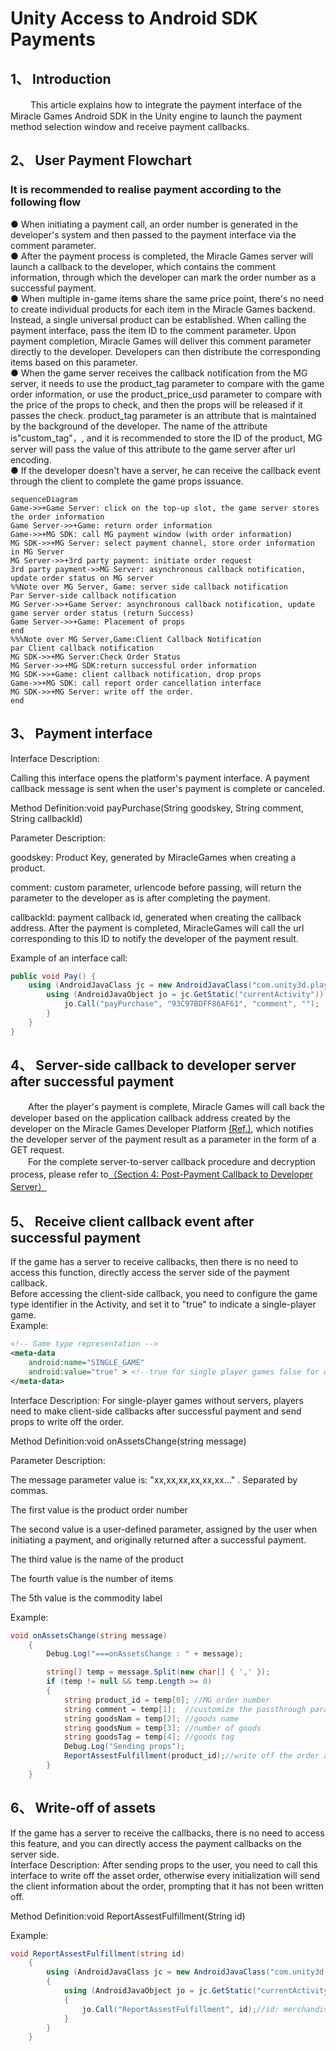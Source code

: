 # Unity Access to Android SDK Payments

## 1、 Introduction
　　 This article explains how to integrate the payment interface of the Miracle Games Android SDK in the Unity engine to launch the payment method selection window and receive payment callbacks.

## 2、 User Payment Flowchart
### It is recommended to realise payment according to the following flow
●  When initiating a payment call, an order number is generated in the developer's system and then passed to the payment interface via the comment parameter.<br>
●  After the payment process is completed, the Miracle Games server will launch a callback to the developer, which contains the comment information, through which the developer can mark the order number as a successful payment.<br>
●  When multiple in-game items share the same price point, there's no need to create individual products for each item in the Miracle Games backend. Instead, a single universal product can be established. When calling the payment interface, pass the item ID to the comment parameter. Upon payment completion, Miracle Games will deliver this comment parameter directly to the developer. Developers can then distribute the corresponding items based on this parameter.<br>
●  When the game server receives the callback notification from the MG server, it needs to use the product_tag parameter to compare with the game order information, or use the product_price_usd parameter to compare with the price of the props to check, and then the props will be released if it passes the check. product_tag parameter is an attribute that is maintained by the background of the developer. The name of the attribute is"custom_tag"，, and it is recommended to store the ID of the product, MG server will pass the value of this attribute to the game server after url encoding.<br>
●  If the developer doesn't have a server, he can receive the callback event through the client to complete the game props issuance.<br>
```mermaid
sequenceDiagram
Game->>+Game Server: click on the top-up slot, the game server stores the order information
Game Server->>+Game: return order information
Game->>+MG SDK: call MG payment window (with order information)
MG SDK->>+MG Server: select payment channel, store order information in MG Server
MG Server->>+3rd party payment: initiate order request
3rd party payment->>MG Server: asynchronous callback notification, update order status on MG server
%%Note over MG Server, Game: server side callback notification
Par Server-side callback notification
MG Server->>+Game Server: asynchronous callback notification, update game server order status (return Success)
Game Server->>+Game: Placement of props
end
%%%Note over MG Server,Game:Client Callback Notification  
par Client callback notification
MG SDK->>+MG Server:Check Order Status
MG Server->>+MG SDK:return successful order information
MG SDK->>+Game: client callback notification, drop props
Game->>+MG SDK: call report order cancellation interface
MG SDK->>+MG Server: write off the order.
end
```

## 3、 Payment interface
Interface Description:<br>

Calling this interface opens the platform's payment interface. A payment callback message is sent when the user's payment is complete or canceled.<br>

Method Definition:void payPurchase(String goodskey, String comment, String callbackId)<br>

Parameter Description:<br>

goodskey: Product Key, generated by MiracleGames when creating a product.<br>

comment: custom parameter, urlencode before passing, will return the parameter to the developer as is after completing the payment.<br>

callbackId: payment callback id, generated when creating the callback address. After the payment is completed, MiracleGames will call the url corresponding to this ID to notify the developer of the payment result.<br>

Example of an interface call:<br>
```C#
public void Pay() {
	using (AndroidJavaClass jc = new AndroidJavaClass("com.unity3d.player.UnityPlayer"))  {
		using (AndroidJavaObject jo = jc.GetStatic("currentActivity")) {
			jo.Call("payPurchase", "93C97BDFF86AF61", "comment", "");
		}
	}
}
```

## 4、 Server-side callback to developer server after successful payment
　　After the player's payment is complete, Miracle Games will call back the developer based on the application callback address created by the developer on the Miracle Games Developer Platform [(Ref.)](https://doc.mguwp.net/en/appcallback.html), which notifies the developer server of the payment result as a parameter in the form of a GET request.<br>
　　For the complete server-to-server callback procedure and decryption process, please refer to[（Section 4: Post-Payment Callback to Developer Server）](https://doc.mguwp.net/en/unityandroidsdkpay.html)
## 5、 Receive client callback event after successful payment
If the game has a server to receive callbacks, then there is no need to access this function, directly access the server side of the payment callback.<br>
Before accessing the client-side callback, you need to configure the game type identifier in the Activity, and set it to "true" to indicate a single-player game.<br>
Example:<br>
```Xml
<!-- Game type representation -->
<meta-data
	android:name="SINGLE_GAME"
	android:value="true" > <!--true for single player games false for online games-->
</meta-data>
```
Interface Description: For single-player games without servers, players need to make client-side callbacks after successful payment and send props to write off the order.<br>

Method Definition:void onAssetsChange(string message)<br>

Parameter Description:<br>

The message parameter value is: "xx,xx,xx,xx,xx,xx..." . Separated by commas.<br>

The first value is the product order number<br>

The second value is a user-defined parameter, assigned by the user when initiating a payment, and originally returned after a successful payment.<br>

The third value is the name of the product<br>

The fourth value is the number of items<br>

The 5th value is the commodity label<br>

Example:<br>
```C#
void onAssetsChange(string message)
    {
        Debug.Log("===onAssetsChange : " + message);

        string[] temp = message.Split(new char[] { ',' });
        if (temp != null && temp.Length >= 0)
        {
            string product_id = temp[0]; //MG order number
            string comment = temp[1];  //customize the passthrough parameter
            string goodsNam = temp[2]; //goods name
            string goodsNum = temp[3]; //number of goods
            string goodsTag = temp[4]; //goods tag
            Debug.Log("Sending props");
            ReportAssestFulfillment(product_id);//write off the order after props are sent out
        }
    }
```
## 6、 Write-off of assets
If the game has a server to receive the callbacks, there is no need to access this feature, and you can directly access the payment callbacks on the server side.<br>
Interface Description: After sending props to the user, you need to call this interface to write off the asset order, otherwise every initialization will send the client information about the order, prompting that it has not been written off.<br>

Method Definition:void ReportAssestFulfillment(String id)<br>

Example:<br>
```C#
void ReportAssestFulfillment(string id)
    {
        using (AndroidJavaClass jc = new AndroidJavaClass("com.unity3d.player.UnityPlayer"))
        {
            using (AndroidJavaObject jo = jc.GetStatic("currentActivity"))
            {
                jo.Call("ReportAssestFulfillment", id);//id: merchandise order number, the first parameter value returned by the asset change client callback
            }
        }
    }
```